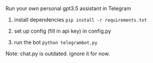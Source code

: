 Run your own personal gpt3.5 assistant in Telegram

1. install dependencies
```pip install -r requirements.txt```

2. set up config (fill in api key) in config.py

3. run the bot
```python telegrambot.py```


Note:
chat.py is outdated. ignore it for now.